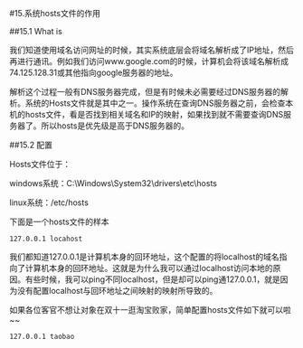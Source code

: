#15.系统hosts文件的作用

##15.1 What is

  我们知道使用域名访问网址的时候，其实系统底层会将域名解析成了IP地址，然后再进行通讯。例如我们访问www.google.com的时候，计算机会将该域名解析成74.125.128.31或其他指向google服务器的地址。
  
  解析这个过程一般有DNS服务器完成，但是有时候未必需要经过DNS服务器的解析。系统的Hosts文件就是其中之一。操作系统在查询DNS服务器之前，会检查本机的hosts文件，看是否找到相关域名和IP的映射，如果找到就不需要查询DNS服务器了。所以hosts是优先级是高于DNS服务器的。

##15.2 配置
  
  Hosts文件位于：
  
  windows系统：C:\Windows\System32\drivers\etc\hosts
  
  linux系统：/etc/hosts
  
  下面是一个hosts文件的样本

```
127.0.0.1 locahost
```
  我们都知道127.0.0.1是计算机本身的回环地址，这个配置的将localhost的域名指向了计算机本身的回环地址。这就是为什么我可以通过localhost访问本地的原因。有些时候，我可以ping不同localhost，但是却可以ping通127.0.0.1，就是因为没有配置localhost与回环地址之间映射的映射所导致的。
  
  如果各位客官不想让对象在双十一逛淘宝败家，简单配置hosts文件如下就可以啦~~
  
```
127.0.0.1 taobao
```
  
  
